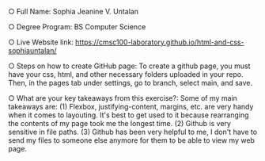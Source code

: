 ○ Full Name: Sophia Jeanine V. Untalan

○ Degree Program: BS Computer Science

○ Live Website link: https://cmsc100-laboratory.github.io/html-and-css-sophiauntalan/ 

○ Steps on how to create GitHub page:  To create a github page, you must have your css, html, and other necessary folders uploaded in your repo. Then, in the pages tab under settings, go to branch, select main, and save. 

○ What are your key takeaways from this exercise?: Some of my main takeaways are: (1) Flexbox, justifying-content, margins, etc. are very handy when it comes to layouting. It's best to get used to it because rearranging the contents of my page took me the longest time. (2) Github is very sensitive in file paths. (3) Github has been very helpful to me, I don't have to send my files to someone else anymore for them to be able to view my web page.
